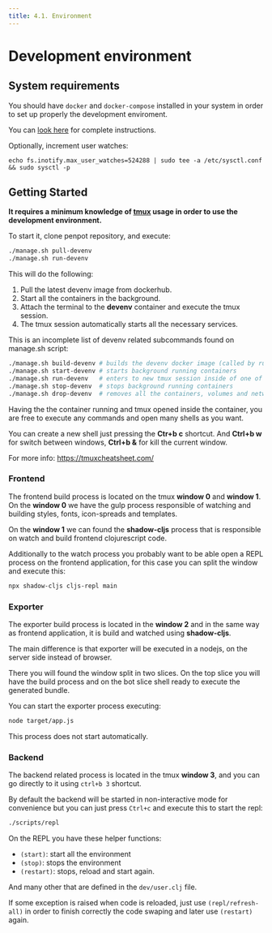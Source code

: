 ```yaml
---
title: 4.1. Environment
---
```


# Development environment

## System requirements

You should have `docker` and `docker-compose` installed in your system
in order to set up properly the development enviroment.

You can [look here][1] for complete instructions.

[1]: /technical-guide/getting-started/#docker


Optionally, increment user watches:

```
echo fs.inotify.max_user_watches=524288 | sudo tee -a /etc/sysctl.conf && sudo sysctl -p
```


## Getting Started

**It requires a minimum knowledge of [tmux](https://github.com/tmux/tmux/wiki)
usage in order to use the development environment.**

To start it, clone penpot repository, and execute:

```bash
./manage.sh pull-devenv
./manage.sh run-devenv
```

This will do the following:

1. Pull the latest devenv image from dockerhub.
2. Start all the containers in the background.
3. Attach the terminal to the **devenv** container and execute the tmux session.
4. The tmux session automatically starts all the necessary services.

This is an incomplete list of devenv related subcommands found on
manage.sh script:

```bash
./manage.sh build-devenv # builds the devenv docker image (called by run-devenv automatically when needed)
./manage.sh start-devenv # starts background running containers
./manage.sh run-devenv   # enters to new tmux session inside of one of the running containers
./manage.sh stop-devenv  # stops background running containers
./manage.sh drop-devenv  # removes all the containers, volumes and networks used by the devenv
```

Having the the container running and tmux opened inside the container,
you are free to execute any commands and open many shells as you want.

You can create a new shell just pressing the **Ctr+b c** shortcut. And
**Ctrl+b w** for switch between windows, **Ctrl+b &** for kill the
current window.

For more info: https://tmuxcheatsheet.com/


<!-- ## Inside the tmux session -->

<!-- By default, the tmux session opens 4 windows: -->

<!-- - **gulp** (0): responsible of build, watch (and other related) of -->
<!--   styles, images, fonts and templates. -->
<!-- - **frontend** (1): responsible of cljs compilation process of frontend. -->
<!-- - **exporter** (2): responsible of cljs compilation process of exporter. -->
<!-- - **backend** (3): responsible of starting the backend jvm process. -->


### Frontend

The frontend build process is located on the tmux **window 0** and
**window 1**. On the **window 0** we have the gulp process responsible
of watching and building styles, fonts, icon-spreads and templates.

On the **window 1** we can found the **shadow-cljs** process that is
responsible on watch and build frontend clojurescript code.

Additionally to the watch process you probably want to be able open a REPL
process on the frontend application, for this case you can split the window
and execute this:

```bash
npx shadow-cljs cljs-repl main
```

### Exporter

The exporter build process is located in the **window 2** and in the
same way as frontend application, it is build and watched using
**shadow-cljs**.

The main difference is that exporter will be executed in a nodejs, on
the server side instead of browser.

There you will found the window split in two slices. On the top slice
you will have the build process and on the bot slice shell ready to
execute the generated bundle.

You can start the exporter process executing:

```bash
node target/app.js
```

This process does not start automatically.


### Backend

The backend related process is located in the tmux **window 3**, and
you can go directly to it using `ctrl+b 3` shortcut.

By default the backend will be started in non-interactive mode for convenience
but you can just press `Ctrl+c` and execute this to start the repl:

```bash
./scripts/repl
```

On the REPL you have these helper functions:
- `(start)`: start all the environment
- `(stop)`: stops the environment
- `(restart)`: stops, reload and start again.

And many other that are defined in the `dev/user.clj` file.

If some exception is raised when code is reloaded, just use
`(repl/refresh-all)` in order to finish correctly the code swaping and
later use `(restart)` again.
